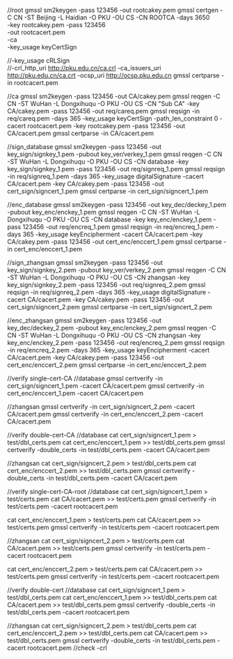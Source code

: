 //root
gmssl sm2keygen -pass 123456 -out rootcakey.pem
gmssl certgen -C CN -ST Beijing -L Haidian -O PKU -OU CS -CN ROOTCA -days 3650 \
-key rootcakey.pem -pass 123456 \
-out rootcacert.pem \
-ca \
-key_usage keyCertSign

//-key_usage cRLSign \
//-crl_http_uri http://pku.edu.cn/ca.crl -ca_issuers_uri http://pku.edu.cn/ca.crt -ocsp_uri http://ocsp.pku.edu.cn
gmssl certparse -in rootcacert.pem

//ca
gmssl sm2keygen -pass 123456 -out CA/cakey.pem
gmssl reqgen -C CN -ST WuHan -L Dongxihuqu -O PKU -OU CS -CN "Sub CA" -key CA/cakey.pem -pass 123456 -out req/careq.pem
gmssl reqsign -in req/careq.pem -days 365 -key_usage keyCertSign -path_len_constraint 0 -cacert rootcacert.pem -key rootcakey.pem -pass 123456 -out CA/cacert.pem
gmssl certparse -in CA/cacert.pem


//sign_database
gmssl sm2keygen -pass 123456 -out key_sign/signkey_1.pem -pubout key_ver/verkey_1.pem
gmssl reqgen -C CN -ST WuHan -L Dongxihuqu -O PKU -OU CS -CN database -key key_sign/signkey_1.pem -pass 123456 -out req/signreq_1.pem
gmssl reqsign -in req/signreq_1.pem -days 365 -key_usage digitalSignature -cacert CA/cacert.pem -key CA/cakey.pem -pass 123456 -out cert_sign/signcert_1.pem
gmssl certparse -in cert_sign/signcert_1.pem

//enc_database
gmssl sm2keygen -pass 123456 -out key_dec/deckey_1.pem -pubout key_enc/enckey_1.pem
gmssl reqgen -C CN -ST WuHan -L Dongxihuqu -O PKU -OU CS -CN database -key key_enc/enckey_1.pem -pass 123456 -out req/encreq_1.pem
gmssl reqsign -in req/encreq_1.pem -days 365 -key_usage keyEncipherment -cacert CA/cacert.pem -key CA/cakey.pem -pass 123456 -out cert_enc/enccert_1.pem
gmssl certparse -in cert_enc/enccert_1.pem


//sign_zhangsan
gmssl sm2keygen -pass 123456 -out key_sign/signkey_2.pem -pubout key_ver/verkey_2.pem
gmssl reqgen -C CN -ST WuHan -L Dongxihuqu -O PKU -OU CS -CN zhangsan -key key_sign/signkey_2.pem -pass 123456 -out req/signreq_2.pem
gmssl reqsign -in req/signreq_2.pem -days 365 -key_usage digitalSignature -cacert CA/cacert.pem -key CA/cakey.pem -pass 123456 -out cert_sign/signcert_2.pem
gmssl certparse -in cert_sign/signcert_2.pem

//enc_zhangsan
gmssl sm2keygen -pass 123456 -out key_dec/deckey_2.pem -pubout key_enc/enckey_2.pem
gmssl reqgen -C CN -ST WuHan -L Dongxihuqu -O PKU -OU CS -CN zhangsan -key key_enc/enckey_2.pem -pass 123456 -out req/encreq_2.pem
gmssl reqsign -in req/encreq_2.pem -days 365 -key_usage keyEncipherment -cacert CA/cacert.pem -key CA/cakey.pem -pass 123456 -out cert_enc/enccert_2.pem
gmssl certparse -in cert_enc/enccert_2.pem


//verify single-cert-CA
//database
gmssl certverify -in cert_sign/signcert_1.pem -cacert CA/cacert.pem
gmssl certverify -in cert_enc/enccert_1.pem -cacert CA/cacert.pem

//zhangsan
gmssl certverify -in cert_sign/signcert_2.pem -cacert CA/cacert.pem
gmssl certverify -in cert_enc/enccert_2.pem -cacert CA/cacert.pem


//verify double-cert-CA
//database
cat cert_sign/signcert_1.pem > test/dbl_certs.pem
cat cert_enc/enccert_1.pem >> test/dbl_certs.pem
gmssl certverify -double_certs -in test/dbl_certs.pem -cacert CA/cacert.pem

//zhangsan
cat cert_sign/signcert_2.pem > test/dbl_certs.pem
cat cert_enc/enccert_2.pem >> test/dbl_certs.pem
gmssl certverify -double_certs -in test/dbl_certs.pem -cacert CA/cacert.pem


//verify single-cert-CA-root
//database
cat cert_sign/signcert_1.pem > test/certs.pem
cat CA/cacert.pem >> test/certs.pem
gmssl certverify -in test/certs.pem -cacert rootcacert.pem

cat cert_enc/enccert_1.pem > test/certs.pem
cat CA/cacert.pem >> test/certs.pem
gmssl certverify -in test/certs.pem -cacert rootcacert.pem

//zhangsan
cat cert_sign/signcert_2.pem > test/certs.pem
cat CA/cacert.pem >> test/certs.pem
gmssl certverify -in test/certs.pem -cacert rootcacert.pem

cat cert_enc/enccert_2.pem > test/certs.pem
cat CA/cacert.pem >> test/certs.pem
gmssl certverify -in test/certs.pem -cacert rootcacert.pem


//verify double-cert
//database
cat cert_sign/signcert_1.pem > test/dbl_certs.pem
cat cert_enc/enccert_1.pem >> test/dbl_certs.pem
cat CA/cacert.pem >> test/dbl_certs.pem
gmssl certverify -double_certs -in test/dbl_certs.pem -cacert rootcacert.pem

//zhangsan
cat cert_sign/signcert_2.pem > test/dbl_certs.pem
cat cert_enc/enccert_2.pem >> test/dbl_certs.pem
cat CA/cacert.pem >> test/dbl_certs.pem
gmssl certverify -double_certs -in test/dbl_certs.pem -cacert rootcacert.pem
//check -crl